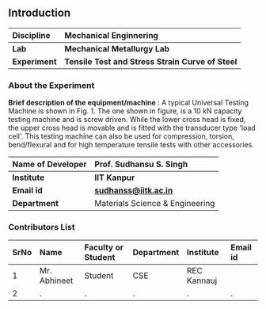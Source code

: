 ## Introduction


<b>Discipline | <b> Mechanical Enginnering
:--|:--|
<b> Lab | <b> Mechanical Metallurgy Lab
<b> Experiment|     <b> Tensile Test and Stress Strain Curve of Steel

### About the Experiment 

<b> Brief description of the equipment/machine</b> : A typical Universal Testing Machine is shown in Fig. 1. The one shown in figure, is a 10 kN capacity testing machine and is screw driven. While the lower cross head is fixed, the upper cross head is movable and is fitted with the transducer type 'load cell'. This testing machine can also be used for compression, torsion, bend/flexural and for high temperature tensile tests with other accessories.

<b>Name of Developer | <b> Prof. Sudhansu S. Singh 
:--|:--|
<b> Institute | <b>IIT Kanpur
<b> Email id|     <b>sudhanss@iitk.ac.in
<b> Department | Materials Science & Engineering

### Contributors List

SrNo | Name | Faculty or Student | Department| Institute | Email id
:--|:--|:--|:--|:--|:--|
1 |Mr. Abhineet | Student | CSE | REC Kannauj | 
2 | . | . | . | . | .


